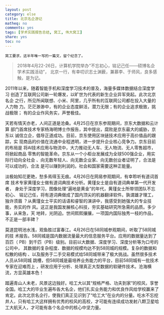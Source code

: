 ```yaml
---
layout: post
category: else
title: 北京名企游记
matheq: no
comments: yes
tags: [学术实践报告总结, 窝工, 伟大窝工]
share: yes
toc: no
---
```

	窝工要求，这半年唯一写的一篇文，留个纪念了。

> 2018年4月22-26日，计算机学院举办“不忘初心，铭记己任——硕博名企学术实践活动”，
> 北京一行，有幸叨识志士渊薮，兼慕李、于师风，良多感触，是为记。

2011年以来，随着智能手机和深度学习技术的普及，海量多媒体数据结合深度学习
创造了互联网公司新一轮爆发，以旷世为代表的新生企业异军突起。此次北京名企
之行，所见所闻联想、小米、阿里，几乎所有的互联网公司都在投入大量的人力物
力。茫茫渺渺中，有的企业态度鲜活，潜力无限；有的企业追求极致，挑战极限；
有的企业作风务实，声誉极佳。

天若有情天亦老，人间正道是沧桑。4月25日在京东参观期间，京东大数据和云计算
部门首席技术专家杨海明博士作报告，其中提出，腐败是京东最大的威胁，京东以
诚信立企，倡导正道成功。目前，京东使用区块链技术应用于高价值品的跟踪，实
现商品的价值在流通中全程透明，进一步提升企业核心竞争力。京东目前的布局是
将AI技术应用与物流中，大力推动无人车、无人物流、无人零售超市，将掀起商品
零售的智能革命。京东从一个小柜台发展成为全球500强企业，用实际行动向全社会
、向无数年轻人、向无数企业家、向无数创业者证明了，合法是可以成功的，合法
是可以赚到利润的。社会和国家需要这种正能量。

淡极始知花更艳，愁多焉得玉无痕。4月26日在网易参观期间，有幸聆听有道词首席
技术专家黄瑾女士做有道词典技术分析。黄瑾女士是自有道词典单第一代开发者，
身处于深度学习，图像处理“遍地是黄金”的年代，黄瑾女士所带领团队不忘初心、
铭记己任，将有道词典做成了国内顶尖的机器翻译软件。孰谓雄才理工，独许须眉
？从黄瑾女士平实的话语和睿智的演讲中，我感受到她强大的专业技能，务实的作
风。这正是我国发展核心科技，夯实基础研究所急需的品质。多少事，从来急，天
地转，光阴迫。世间熙熙攘攘，一项国内国际独秀一枝的作品，不正是一部丰碑？

莫道昆明池水浅，观鱼胜过富春江。4月26日在58同城参观期间，听取了58同城的技
术报告。58同城是国内数据流量最大的信息服务平台。应用的数据量达到了百匹（
PB）到千匹（PB）级别。目前以大数据、深度学习、深度分析等为口号的公司中，
其数据的复杂程度、数据的规模均达不到58同城的规模。复杂的数据和松散的结构
、以及服务于二手交易模式给58同城带来了极大挑战。虽然很多技术人员从58同城
跳槽，但58同城是最培养业务能力的平台，目前58同城有一批技术专家在迎难而上
，研发应用于分析、处理真正大型数据的软硬件技术。沧海横流，方显英雄本色！

踏遍青山人未老，风景这边独好。哈工大以其“规格严格、功夫到家”的校风，享誉
全国。哈工大的毕业生遍布各大名企，他们扎实业务能力和优良作风给学校赢来了
肯定。此次北京名企行，使我们真正见识到了“哈工大”在业内的分量。吃水不忘挖
井人，只有哈工大这样拥有优秀的校风的高校，才可能有连续成功发射八颗卫星哈
工大航天人，才可能有各个名企中的核心中坚力量。
